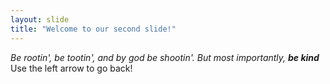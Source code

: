 ```yaml
---
layout: slide
title: "Welcome to our second slide!"
---
```

*Be rootin', be tootin', and by god be shootin'. But most importantly,* ***be kind***
Use the left arrow to go back!
